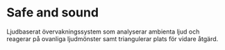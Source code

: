 # Safe and sound

Ljudbaserat övervakningssystem som analyserar ambienta ljud och reagerar på ovanliga ljudmönster samt triangulerar plats för vidare åtgärd.

